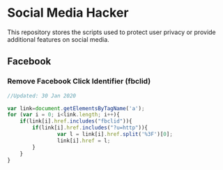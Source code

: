 # Social Media Hacker
This repository stores the scripts used to protect user privacy or provide additional features on social media. 

## Facebook
### Remove Facebook Click Identifier (fbclid)
```javascript
//Updated: 30 Jan 2020

var link=document.getElementsByTagName('a');
for (var i = 0; i<link.length; i++){ 
	if(link[i].href.includes("fbclid")){
		if(link[i].href.includes("?u=http")){
				var l = link[i].href.split('%3F')[0];
				link[i].href = l;
		}
	}
}
```
